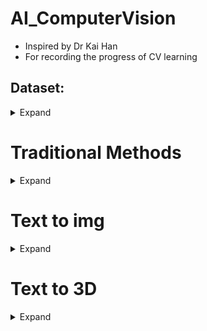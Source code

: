 # AI_ComputerVision

- Inspired by Dr Kai Han
- For recording the progress of CV learning

## Dataset:

<details>
  <summary > Expand </summary>

  ## coco
  1. https://cocodataset.org/#download
  2. https://github.com/cocodataset/cocoapi.git


  ### Data Preprocessing
  1. Tiny image strategy:

    i) https://groups.csail.mit.edu/vision/TinyImages/
    ii) https://openreview.net/pdf?id=s-e2zaAlG3I

  ```bash
  ```

</details>

# Traditional Methods

<details>
  <summary > Expand </summary>

  ### Stitching

      SIFT and Harris corner detection
      https://www.cs.tau.ac.il/~turkel/imagepapers/comparison_sift-harris-corner.pdf

  ```bash
  ```

  ### Detection:

      Line Detection:

      Hough Transform (HT)
      APAI3010

      Progressive Probabilistic Hough Transform (PPHT):
      It is an improvement over the traditional Hough Transform and works faster because it examines a randomly chosen subset of points with every iteration.

      Randomized Hough Transform (RHT):
      This algorithm randomly selects points from an image and constructs line segments, and therefore can reduce computation time while still maintaining accuracy.

      Radon Transform:
      This transform is designed to detect straight lines within an image and can be used on binary images to increase the robustness of Hough transform. It transforms an image into a parameter space where the presence of a line is easier to detect.

      Line Segment Detector (LSD):
      It is an edge-based line detection algorithm that can detect multiple straight lines within an image in real-time.

</details>

# Text to img
<details>
  <summary > Expand </summary>
  1. Stable Diffusion
  2. Lora / Dreambooth:
     low rank finetuning methods
     
</details>

# Text to 3D

<details>
  <summary > Expand </summary>

  ```bash
  ```

  ## Diffusion models

  1. DreamFusion:

      Nerf + Stable Diffusion + DMTet
      1 hour for 1 case

      https://dreamfusion3d.github.io
      They didn't provide the official code, but there is a reliable third-party reproduction you can leverage:
      https://github.com/ashawkey/stable-dreamfusion

      Personal Ammendment
      https://github.com/Justinfungi/stable-dreamfusion/tree/HKUproject

</details>
